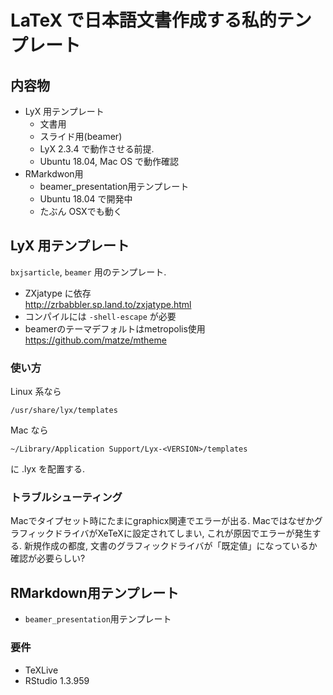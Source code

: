 # LaTeX で日本語文書作成する私的テンプレート

## 内容物
* LyX 用テンプレート
  + 文書用
  + スライド用(beamer)
  + LyX 2.3.4 で動作させる前提.
  + Ubuntu 18.04, Mac OS で動作確認
* RMarkdwon用
  + beamer_presentation用テンプレート
  + Ubuntu 18.04 で開発中
  + たぶん OSXでも動く

## LyX 用テンプレート
`bxjsarticle`, `beamer` 用のテンプレート.

* ZXjatype に依存  
http://zrbabbler.sp.land.to/zxjatype.html
* コンパイルには `-shell-escape` が必要
* beamerのテーマデフォルトはmetropolis使用  
https://github.com/matze/mtheme

### 使い方
Linux 系なら
```
/usr/share/lyx/templates
```
Mac なら
```
~/Library/Application Support/Lyx-<VERSION>/templates
```
に .lyx を配置する.

### トラブルシューティング
Macでタイプセット時にたまにgraphicx関連でエラーが出る. MacではなぜかグラフィックドライバがXeTeXに設定されてしまい, これが原因でエラーが発生する. 新規作成の都度, 文書のグラフィックドライバが「既定値」になっているか確認が必要らしい?

## RMarkdown用テンプレート
  + `beamer_presentation`用テンプレート

### 要件
* TeXLive
* RStudio  1.3.959
